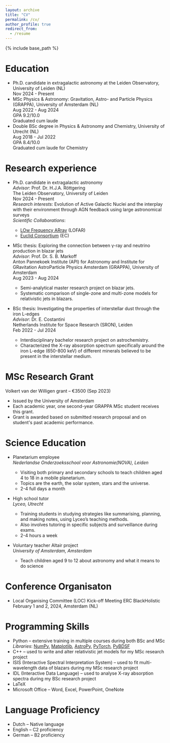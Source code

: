 ```yaml
---
layout: archive
title: "CV"
permalink: /cv/
author_profile: true
redirect_from:
  - /resume
---
```


{% include base_path %}

Education
======
* Ph.D. candidate in extragalactic astronomy at the Leiden Observatory, University of Leiden (NL) <br>
Nov 2024 - Present
* MSc Physics & Astronomy: Gravitation, Astro- and Particle Physics (GRAPPA), University of Amsterdam (NL) <br>
Aug 2022 - Aug 2024 <br>
GPA 9.2/10.0 <br>
Graduated cum laude 
* Double BSc degree  in Physics & Astronomy and Chemistry, University of Utrecht (NL) <br>
Aug 2018 - Jul 2022 <br>
GPA 8.4/10.0 <br>
Graduated cum laude for Chemistry

Research experience
======
* Ph.D. candidate in extragalactic astronomy <br>
*Advisor*: Prof. Dr. H.J.A. Röttgering <br>
The Leiden Observatory, University of Leiden <br>
Nov 2024 - Present <br>
*Research interests*: Evolution of Active Galactic Nuclei and the interplay with their environment through AGN feedback using large astronomical surveys <br>
*Scientific Collaborations*:
  * [LOw Frequency ARray](https://www.astron.nl/telescopes/lofar/) (LOFAR)
  * [Euclid Consortium](https://www.euclid-ec.org/) (EC)

* MSc thesis: Exploring the connection between γ-ray and neutrino production in blazar jets <br>
*Advisor*: Prof. Dr. S. B. Markoff <br>
Anton Pannekoek Institute (API) for Astronomy and Institute for GRavitation AstroParticle Physics Amsterdam (GRAPPA), University of Amsterdam <br>
Aug 2023 - Aug 2024
  * Semi-analytical master research project on blazar jets.
  * Systematic comparison of single-zone and multi-zone models for relativistic jets in blazars.

* BSc thesis: Investigating the properties of interstellar dust through the iron L-edges <br>
*Advisor*: Dr. E. Costantini <br>
Netherlands Institute for Space Research (SRON), Leiden <br>
Feb 2022 - Jul 2024
  * Interdisciplinary bachelor research project on astrochemistry. 
  * Characterized the X-ray absorption spectrum specifically around the iron L-edge (650-800 keV) of different minerals believed to be present in the interstellar medium.

  
MSc Research Grant
======
Volkert van der Willigen grant – €3500 (Sep 2023)
* Issued by the University of Amsterdam
* Each academic year, one second-year GRAPPA MSc student receives this grant.
* Grant is awarded based on submitted research proposal and on student's past academic performance.
  
Science Education
======
* Planetarium employee <br>
*Nederlandse Onderzoeksschool voor Astronomie(NOVA), Leiden*
  * Visiting both primary and secondary schools to teach children aged 4 to 18 in a mobile planetarium.
  * Topics are the earth, the solar system, stars and the universe.
  * 2-4 full days a month

* High school tutor <br>
*Lyceo, Utrecht*
  * Training students in studying strategies like summarising, planning, and making notes, using Lyceo’s teaching methods. 
  * Also involves tutoring in specific subjects and surveillance during exams. 
  * 2-4 hours a week

* Voluntary teacher Altair project <br>
*University of Amsterdam, Amsterdam*
  * Teach children aged 9 to 12 about astronomy and what it means to do science

Conference Organisaton
======
* Local Organising Committee (LOC) Kick-off Meeting ERC BlackHolistic
February 1 and 2, 2024, Amsterdam (NL)

Programming Skills
======
* Python – extensive training in multiple courses during both BSc and MSc <br>
*Libraries*: [NumPy](https://numpy.org/), [Matplotlib](https://matplotlib.org/), [AstroPy](https://www.astropy.org/), [PyTorch](https://pytorch.org/), [PyBDSF](https://pybdsf.readthedocs.io/en/latest/)
* C++ – used to write and alter relativistic jet models for my MSc research project
* ISIS (Interactive Spectral Interpretation System) – used to fit multi-wavelength data of blazars during my MSc research project
* IDL (Interactive Data Language) – used to analyse X-ray absorption spectra during my BSc research project
* LaTeX
* Microsoft Office – Word, Excel, PowerPoint, OneNote

Language Proficiency
======
* Dutch – Native language
* English – C2 proficiency
* German – B2 proficiency